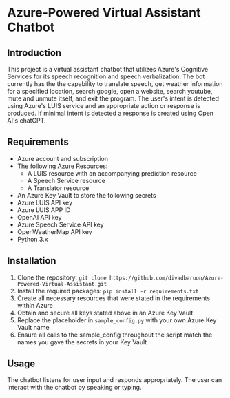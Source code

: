 # Azure-Powered Virtual Assistant Chatbot

## Introduction
This project is a virtual assistant chatbot that utilizes Azure's Cognitive Services for its speech recognition and speech verbalization. 
The bot currently has the the capability to translate speech, get weather information for a specified location, search google, open a website,
search youtube, mute and unmute itself, and exit the program. The user's intent is detected using Azure's LUIS service and an appropriate action or response is produced. 
If minimal intent is detected a response is created using Open AI's chatGPT.

## Requirements
- Azure account and subscription
- The following Azure Resources:
  - A LUIS resource with an accompanying prediction resource
  - A Speech Service resource
  - A Translator resource
 - An Azure Key Vault to store the following secrets
  - Azure LUIS API key
  - Azure LUIS APP ID
  - OpenAI API key
  - Azure Speech Service API key
  - OpenWeatherMap API key
- Python 3.x

## Installation
1. Clone the repository: `git clone https://github.com/divadbaroon/Azure-Powered-Virtual-Assistant.git`
2. Install the required packages: `pip install -r requirements.txt`
3. Create all necessary resources that were stated in the requirements within Azure
4. Obtain and secure all keys stated above in an Azure Key Vault
5. Replace the placeholder in `sample_config.py` with your own Azure Key Vault name
6. Ensure all calls to the sample_config throughout the script match the names you gave the secrets in your Key Vault

## Usage
The chatbot listens for user input and responds appropriately. The user can interact with the chatbot by speaking or typing.
